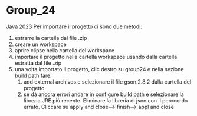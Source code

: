 # Group_24
Java 2023
Per importare il progetto ci sono due metodi: 
1) estrarre la cartella dal file .zip 
2) creare un workspace 
3) aprire clipse nella cartella del workspace 
4) importare il progetto nella cartella workspace usando dalla cartella estratta dal file .zip
5) una volta importato il progetto, clic destro su group24 e nella sezione build path fare: 
      1) add external archives e selezionare il file gson.2.8.2 dalla cartella del progetto 
      2) se dà ancora errori andare in configure build path e selezionare la libreria JRE più recente. Eliminare la libreria di json con il perocordo errato. 
          Cliccare su apply and close--> finish--> appl and close  
